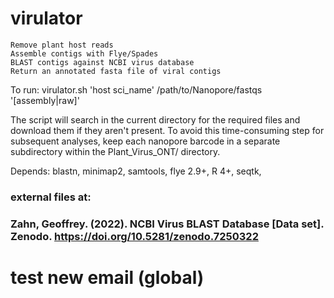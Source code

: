 # virulator

    Remove plant host reads
    Assemble contigs with Flye/Spades
    BLAST contigs against NCBI virus database
    Return an annotated fasta file of viral contigs

To run: virulator.sh 'host sci_name' /path/to/Nanopore/fastqs '[assembly|raw]'

The script will search in the current directory for the required files and download them if they aren't present. To avoid this time-consuming step for subsequent analyses, keep each nanopore barcode in a separate subdirectory within the Plant_Virus_ONT/ directory.

Depends: blastn, minimap2, samtools, flye 2.9+, R 4+, seqtk,

### external files at:
### Zahn, Geoffrey. (2022). NCBI Virus BLAST Database [Data set]. Zenodo. https://doi.org/10.5281/zenodo.7250322

# test new email (global)
